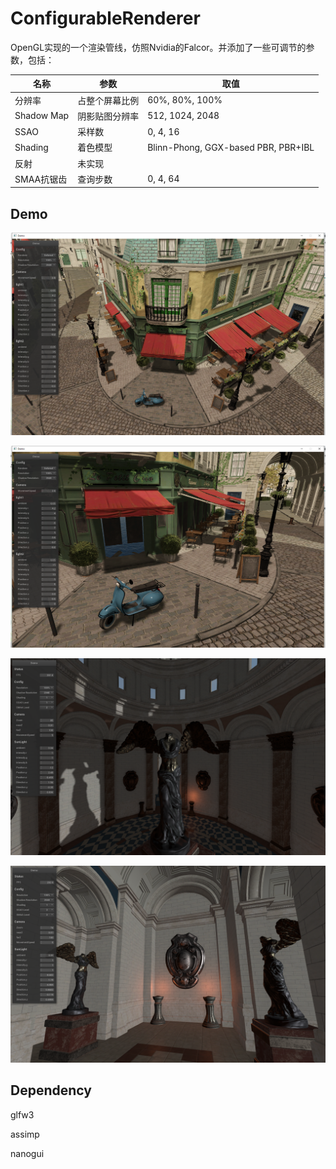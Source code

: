 # ConfigurableRenderer

OpenGL实现的一个渲染管线，仿照Nvidia的Falcor。并添加了一些可调节的参数，包括：

| 名称       | 参数           | 取值                                |
| ---------- | -------------- | ----------------------------------- |
| 分辨率     | 占整个屏幕比例 | 60%, 80%, 100%                      |
| Shadow Map | 阴影贴图分辨率 | 512, 1024, 2048                     |
| SSAO       | 采样数         | 0, 4, 16                            |
| Shading    | 着色模型       | Blinn-Phong, GGX-based PBR, PBR+IBL |
| 反射       | 未实现         |                                     |
| SMAA抗锯齿 | 查询步数       | 0, 4, 64                            |

## Demo

![](src/1.png)

![](src/2.png)

![](src/3.png)

![](src/4.png)

## Dependency

glfw3

assimp

nanogui